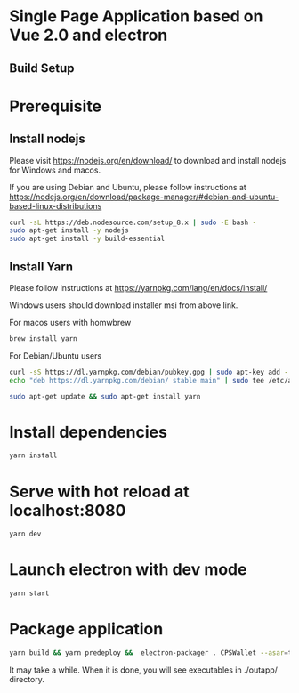 # Single Page Application based on Vue 2.0 and electron

## Build Setup

# Prerequisite

## Install nodejs

Please visit https://nodejs.org/en/download/ to download and install nodejs for Windows and macos.

If you are using Debian and Ubuntu, please follow instructions at https://nodejs.org/en/download/package-manager/#debian-and-ubuntu-based-linux-distributions

```bash
curl -sL https://deb.nodesource.com/setup_8.x | sudo -E bash -
sudo apt-get install -y nodejs
sudo apt-get install -y build-essential
```

## Install Yarn

Please follow instructions at https://yarnpkg.com/lang/en/docs/install/

Windows users should download installer msi from above link.

For macos users with homwbrew
```bash
brew install yarn
```

For Debian/Ubuntu users
```bash
curl -sS https://dl.yarnpkg.com/debian/pubkey.gpg | sudo apt-key add -
echo "deb https://dl.yarnpkg.com/debian/ stable main" | sudo tee /etc/apt/sources.list.d/yarn.list

sudo apt-get update && sudo apt-get install yarn
```

# Install dependencies
``` bash
yarn install
```
# Serve with hot reload at localhost:8080
``` bash
yarn dev
```
# Launch electron with dev mode
``` bash
yarn start
```
# Package application
``` bash
yarn build && yarn predeploy &&  electron-packager . CPSWallet --asar=true  --platform=win32,darwin,linux --arch=x64  --overwrite --out=./outapp/ --no-prune

```

It may take a while. When it is done, you will see executables in ./outapp/ directory.
